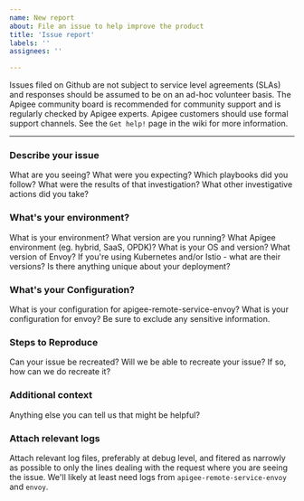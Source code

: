 ```yaml
---
name: New report
about: File an issue to help improve the product
title: 'Issue report'
labels: ''
assignees: ''

---
```


Issues filed on Github are not subject to service level agreements (SLAs) and responses 
should be assumed to be on an ad-hoc volunteer basis. The Apigee community board is 
recommended for community support and is regularly checked by Apigee experts. Apigee
customers should use formal support channels. 
See the `Get help!` page in the wiki for more information.

---
### Describe your issue
What are you seeing?
What were you expecting?
Which playbooks did you follow?
What were the results of that investigation?
What other investigative actions did you take?

### What's your environment?
What is your environment?
What version are you running?
What Apigee environment (eg. hybrid, SaaS, OPDK)?
What is your OS and version?
What version of Envoy?
If you're using Kubernetes and/or Istio - what are their versions?
Is there anything unique about your deployment?

### What's your Configuration?
What is your configuration for apigee-remote-service-envoy?
What is your configuration for envoy?
Be sure to exclude any sensitive information.

### Steps to Reproduce
Can your issue be recreated?
Will we be able to recreate your issue?
If so, how can we do recreate it?

### Additional context
Anything else you can tell us that might be helpful?

### Attach relevant logs
Attach relevant log files, preferably at debug level, and fitered as narrowly as possible
to only the lines dealing with the request where you are seeing the issue.
We'll likely at least need logs from `apigee-remote-service-envoy` and `envoy`.
